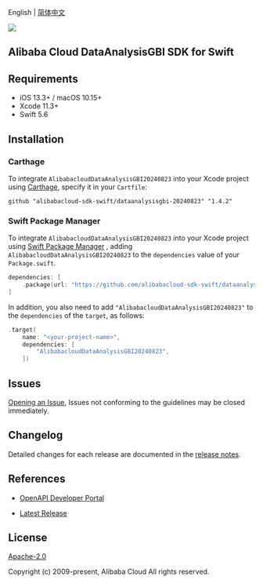 English | [简体中文](README-CN.md)

![](https://aliyunsdk-pages.alicdn.com/icons/AlibabaCloud.svg)

## Alibaba Cloud DataAnalysisGBI SDK for Swift

## Requirements

- iOS 13.3+ / macOS 10.15+
- Xcode 11.3+
- Swift 5.6

## Installation

### Carthage

To integrate `AlibabacloudDataAnalysisGBI20240823` into your Xcode project using [Carthage](https://github.com/Carthage/Carthage), specify it in your `Cartfile`:

```ogdl
github "alibabacloud-sdk-swift/dataanalysisgbi-20240823" "1.4.2"
```

### Swift Package Manager

To integrate `AlibabacloudDataAnalysisGBI20240823` into your Xcode project using [Swift Package Manager](https://swift.org/package-manager/) , adding `AlibabacloudDataAnalysisGBI20240823` to the `dependencies` value of your `Package.swift`.

```swift
dependencies: [
    .package(url: "https://github.com/alibabacloud-sdk-swift/dataanalysisgbi-20240823.git", from: "1.4.2")
]
```

In addition, you also need to add `"AlibabacloudDataAnalysisGBI20240823"` to the `dependencies` of the `target`, as follows:

```swift
.target(
    name: "<your-project-name>",
    dependencies: [
        "AlibabacloudDataAnalysisGBI20240823",
    ])
```

## Issues

[Opening an Issue](https://github.com/alibabacloud-sdk-swift/dataanalysisgbi-20240823/issues/new), Issues not conforming to the guidelines may be closed immediately.

## Changelog

Detailed changes for each release are documented in the [release notes](./ChangeLog.txt).

## References

* [OpenAPI Developer Portal](https://next.api.alibabacloud.com/home)
- [Latest Release](https://github.com/alibabacloud-sdk-swift/dataanalysisgbi-20240823)

## License

[Apache-2.0](http://www.apache.org/licenses/LICENSE-2.0)

Copyright (c) 2009-present, Alibaba Cloud All rights reserved.
